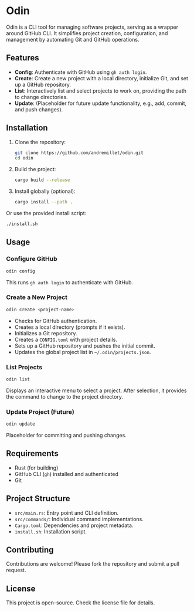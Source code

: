 # Odin

Odin is a CLI tool for managing software projects, serving as a wrapper around GitHub CLI. It simplifies project creation, configuration, and management by automating Git and GitHub operations.

## Features

- **Config**: Authenticate with GitHub using `gh auth login`.
- **Create**: Create a new project with a local directory, initialize Git, and set up a GitHub repository.
- **List**: Interactively list and select projects to work on, providing the path to change directories.
- **Update**: (Placeholder for future update functionality, e.g., add, commit, and push changes).

## Installation

1. Clone the repository:
   ```bash
   git clone https://github.com/andremillet/odin.git
   cd odin
   ```

2. Build the project:
   ```bash
   cargo build --release
   ```

3. Install globally (optional):
   ```bash
   cargo install --path .
   ```

Or use the provided install script:
```bash
./install.sh
```

## Usage

### Configure GitHub
```bash
odin config
```
This runs `gh auth login` to authenticate with GitHub.

### Create a New Project
```bash
odin create <project-name>
```
- Checks for GitHub authentication.
- Creates a local directory (prompts if it exists).
- Initializes a Git repository.
- Creates a `CONFIG.toml` with project details.
- Sets up a GitHub repository and pushes the initial commit.
- Updates the global project list in `~/.odin/projects.json`.

### List Projects
```bash
odin list
```
Displays an interactive menu to select a project. After selection, it provides the command to change to the project directory.

### Update Project (Future)
```bash
odin update
```
Placeholder for committing and pushing changes.

## Requirements

- Rust (for building)
- GitHub CLI (`gh`) installed and authenticated
- Git

## Project Structure

- `src/main.rs`: Entry point and CLI definition.
- `src/commands/`: Individual command implementations.
- `Cargo.toml`: Dependencies and project metadata.
- `install.sh`: Installation script.

## Contributing

Contributions are welcome! Please fork the repository and submit a pull request.

## License

This project is open-source. Check the license file for details.